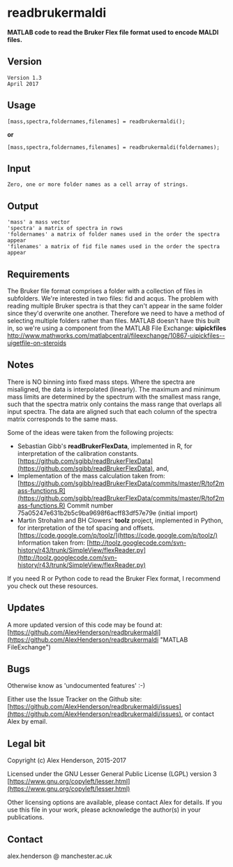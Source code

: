 # readbrukermaldi

**MATLAB code to read the Bruker Flex file format used to encode MALDI files.**

## Version

	Version 1.3
	April 2017

## Usage

	[mass,spectra,foldernames,filenames] = readbrukermaldi();

**or**

	[mass,spectra,foldernames,filenames] = readbrukermaldi(foldernames);

## Input

	Zero, one or more folder names as a cell array of strings.

## Output

	'mass' a mass vector
    'spectra' a matrix of spectra in rows
    'foldernames' a matrix of folder names used in the order the spectra appear
    'filenames' a matrix of fid file names used in the order the spectra appear

## Requirements

The Bruker file format comprises a folder with a collection of files in subfolders. We're interested in two files: fid and acqus. The problem with reading multiple Bruker spectra is that they can't appear in the same folder since they'd overwrite one another. Therefore we need to have
a method of selecting multiple folders rather than files. MATLAB doesn't have this built in, so we're using a component from the MATLAB File Exchange: **uipickfiles** [http://www.mathworks.com/matlabcentral/fileexchange/10867-uipickfiles--uigetfile-on-steroids
](http://www.mathworks.com/matlabcentral/fileexchange/10867-uipickfiles--uigetfile-on-steroids)

## Notes

There is NO binning into fixed mass steps. Where the spectra are misaligned, the data is interpolated (linearly). The maximum and minimum mass limits are determined by the spectrum with the smallest mass range, such that the spectra matrix only contains the mass range that overlaps all input spectra. The data are aligned such that each column of the spectra matrix corresponds to the same mass.

Some of the ideas were taken from the following projects:

- Sebastian Gibb's **readBrukerFlexData**, implemented in R, for interpretation of the calibration constants.  
[https://github.com/sgibb/readBrukerFlexData](https://github.com/sgibb/readBrukerFlexData), and,
- Implementation of the mass calculation taken from:
[https://github.com/sgibb/readBrukerFlexData/commits/master/R/tof2mass-functions.R](https://github.com/sgibb/readBrukerFlexData/commits/master/R/tof2mass-functions.R) 
Commit number 75a05247e631b2b5c9ba9698f6acff83df57e79e (initial import)
- Martin Strohalm and BH Clowers' **toolz** project, implemented in Python, for interpretation of the tof spacing and offsets. 
[https://code.google.com/p/toolz/](https://code.google.com/p/toolz/)
Information taken from: 
[http://toolz.googlecode.com/svn-history/r43/trunk/SimpleView/flexReader.py](http://toolz.googlecode.com/svn-history/r43/trunk/SimpleView/flexReader.py)

If you need R or Python code to read the Bruker Flex format, I recommend you check out these resources.

## Updates
A more updated version of this code may be found at: [https://github.com/AlexHenderson/readbrukermaldi](https://github.com/AlexHenderson/readbrukermaldi "MATLAB FileExchange")

## Bugs
Otherwise know as 'undocumented features' :-)

Either use the Issue Tracker on the Github site: [https://github.com/AlexHenderson/readbrukermaldi/issues](https://github.com/AlexHenderson/readbrukermaldi/issues), or contact Alex by email.

## Legal bit

Copyright (c) Alex Henderson, 2015-2017

Licensed under the GNU Lesser General Public License (LGPL) version 3 [https://www.gnu.org/copyleft/lesser.html](https://www.gnu.org/copyleft/lesser.html) 

Other licensing options are available, please contact Alex for details. If you use this file in your work, please acknowledge the author(s) in your publications. 

## Contact

alex.henderson @ manchester.ac.uk

